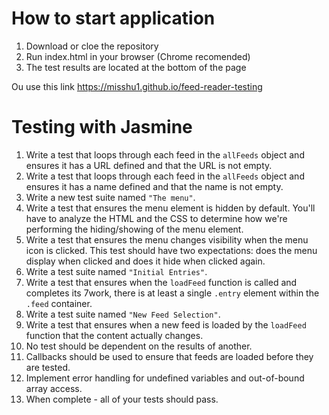 # How to start application
1. Download or cloe the repository
2. Run index.html in your browser (Chrome recomended)
3. The test results are located at the bottom of the page

Ou use this link https://misshu1.github.io/feed-reader-testing

# Testing with Jasmine


1. Write a test that loops through each feed in the `allFeeds` object and ensures it has a URL defined and that the URL is not empty.
2. Write a test that loops through each feed in the `allFeeds` object and ensures it has a name defined and that the name is not empty.
3. Write a new test suite named `"The menu"`.
4. Write a test that ensures the menu element is hidden by default. You'll have to analyze the HTML and the CSS to determine how we're performing the hiding/showing of the menu element.
5. Write a test that ensures the menu changes visibility when the menu icon is clicked. This test should have two expectations: does the menu display when clicked and does it hide when clicked again.
6. Write a test suite named `"Initial Entries"`.
4. Write a test that ensures when the `loadFeed` function is called and completes its 7work, there is at least a single `.entry` element within the `.feed` container.
5. Write a test suite named `"New Feed Selection"`.
816. Write a test that ensures when a new feed is loaded by the `loadFeed` function that the content actually changes.
9. No test should be dependent on the results of another.
10. Callbacks should be used to ensure that feeds are loaded before they are tested.
11. Implement error handling for undefined variables and out-of-bound array access.
12. When complete - all of your tests should pass. 
